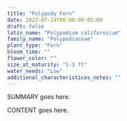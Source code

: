 ```yaml
---
title: "Polypody Fern"
date: 2022-07-24T00:00:00-05:00
draft: false
latin_name: "Polypodium californicum"
family_name: "Polypodiaceae"
plant_type: "Fern"
bloom_time: ""
flower_color: ""
size_at_maturity: "1-3 ft"
water_needs: "Low"
additional_characteristices_notes: ""
---
```


SUMMARY goes here.

<!--more-->

CONTENT goes here.